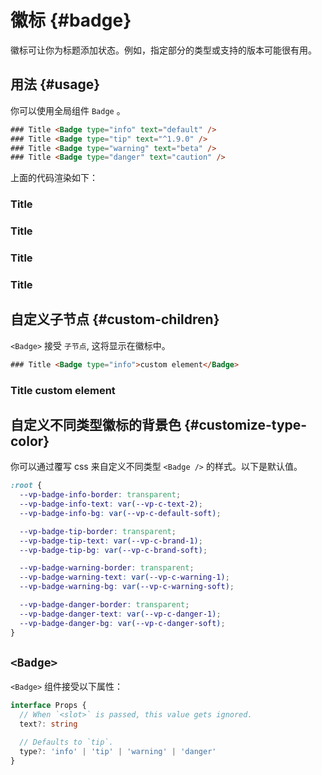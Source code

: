 # 徽标 {#badge}

徽标可让你为标题添加状态。例如，指定部分的类型或支持的版本可能很有用。

## 用法 {#usage}

你可以使用全局组件 `Badge` 。

```html
### Title <Badge type="info" text="default" />
### Title <Badge type="tip" text="^1.9.0" />
### Title <Badge type="warning" text="beta" />
### Title <Badge type="danger" text="caution" />
```

上面的代码渲染如下：

### Title <Badge type="info" text="default" />
### Title <Badge type="tip" text="^1.9.0" />
### Title <Badge type="warning" text="beta" />
### Title <Badge type="danger" text="caution" />

## 自定义子节点 {#custom-children}

`<Badge>` 接受 `子节点`, 这将显示在徽标中。

```html
### Title <Badge type="info">custom element</Badge>
```

### Title <Badge type="info">custom element</Badge>

## 自定义不同类型徽标的背景色 {#customize-type-color}

你可以通过覆写 css 来自定义不同类型 `<Badge />` 的样式。以下是默认值。

```css
:root {
  --vp-badge-info-border: transparent;
  --vp-badge-info-text: var(--vp-c-text-2);
  --vp-badge-info-bg: var(--vp-c-default-soft);

  --vp-badge-tip-border: transparent;
  --vp-badge-tip-text: var(--vp-c-brand-1);
  --vp-badge-tip-bg: var(--vp-c-brand-soft);

  --vp-badge-warning-border: transparent;
  --vp-badge-warning-text: var(--vp-c-warning-1);
  --vp-badge-warning-bg: var(--vp-c-warning-soft);

  --vp-badge-danger-border: transparent;
  --vp-badge-danger-text: var(--vp-c-danger-1);
  --vp-badge-danger-bg: var(--vp-c-danger-soft);
}
```

## `<Badge>`

`<Badge>` 组件接受以下属性：

```ts
interface Props {
  // When `<slot>` is passed, this value gets ignored.
  text?: string

  // Defaults to `tip`.
  type?: 'info' | 'tip' | 'warning' | 'danger'
}
```
